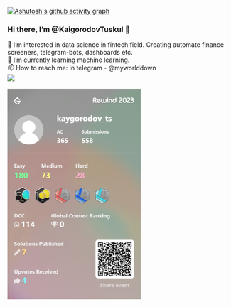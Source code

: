 [![Ashutosh's github activity graph](https://github-readme-activity-graph.vercel.app/graph?username=KaigorodovTuskul&theme=merko)](https://github.com/KaigorodovTuskul/github-readme-activity-graph)

### Hi there, I’m @KaigorodovTuskul 👋 <br>
👀 I’m interested in data science in fintech field. Creating automate finance screeners, telegram-bots, dashboards etc. <br>
🌱 I’m currently learning machine learning. <br>
📫 How to reach me: in telegram - @myworlddown <br>
![](https://komarev.com/ghpvc/?username=KaigorodovTuskul)


<img src="./banner.png" width="300">
